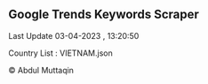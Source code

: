 

## Google Trends Keywords Scraper 
 
Last Update 03-04-2023 , 13:20:50

Country List :
VIETNAM.json



© Abdul Muttaqin 
